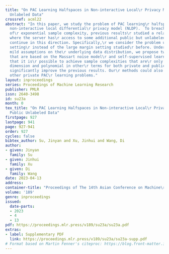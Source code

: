 ```yaml
---
title: "On PAC Learning Halfspaces in Non-interactive Local\r Privacy Model with Public
  Unlabeled Data"
crossref: acml22
abstract: "In this paper, we study the problem of PAC learning\r halfspaces in the
  non-interactive local differential\r privacy model (NLDP).  To breach the barrier
  of\r exponential sample complexity, previous results\r studied a relaxed setting
  where the server has\r access to some additional public but unlabeled\r data. We
  continue in this direction. Specifically,\r we consider the problem under the standard
  setting\r instead of the large margin setting studied\r before. Under different
  mild assumptions on the\r underlying data distribution, we propose two\r approaches
  that are based on the Massart noise model\r and self-supervised learning and show
  that it is\r possible to achieve sample complexities that are\r only linear in the
  dimension and polynomial in other\r terms for both private and public data, which\r
  significantly improve the previous results. Our\r methods could also be used for
  other private PAC\r learning problems."
layout: inproceedings
series: Proceedings of Machine Learning Research
publisher: PMLR
issn: 2640-3498
id: su23a
month: 0
tex_title: "On PAC Learning Halfspaces in Non-interactive Local\r Privacy Model with
  Public Unlabeled Data"
firstpage: 927
lastpage: 941
page: 927-941
order: 927
cycles: false
bibtex_author: Su, Jinyan and Xu, Jinhui and Wang, Di
author:
- given: Jinyan
  family: Su
- given: Jinhui
  family: Xu
- given: Di
  family: Wang
date: 2023-04-13
address:
container-title: "Proceedings of The 14th Asian Conference on Machine\r Learning"
volume: '189'
genre: inproceedings
issued:
  date-parts:
  - 2023
  - 4
  - 13
pdf: https://proceedings.mlr.press/v189/su23a/su23a.pdf
extras:
- label: Supplementary PDF
  link: https://proceedings.mlr.press/v189/su23a/su23a-supp.pdf
# Format based on Martin Fenner's citeproc: https://blog.front-matter.io/posts/citeproc-yaml-for-bibliographies/
---
```

